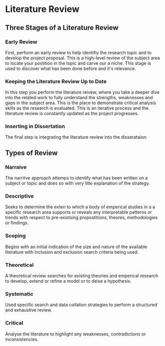 # Literature Review

## Three Stages of a Literature Review

### Early Review

First, perform an early review to help identifiy the research topic and to develop the project proposal.
This is a high-level review of the subject area to locate your postition in the topic and carve our a niche.
This stage is used to discover what has been done before and it's relevance.

### Keeping the Literature Review Up to Date

In this step you perform the literature reivew, where you take a deeper dive into the related work to fully understand the strengths, weaknesses and gaps in the subject area.
This is the place to demonstrate critical analysis skills as the research is evaluated.
This is an iterative process and the literature review is constantly updated as the project progresses.

### Inserting in Dissertation

The final step is integrating the literature review into the disserataion.

## Types of Review

### Narraive

The narritve approach attemps to identify what has been written on a subject or topic and does so with very litte explanation of the strategy.

### Descriptive

Seeks to determine the exten to which a body of emperical studies in a a specific research area supports or reveals any interpretable patterns or trends with respect to pre-existsing propostitions, theores, methodologies or findings.

### Scoping

Begins with an initial indication of the size and nature of the available literature with inclusion and exclusion search criteria being used.

### Theoretical

A theoretical review searches for existing theories and emperical research to develop, extend or refine a model or to deise a hypothesis.

### Systematic

Used specific search and data collation strategies to perform a structured and exhaustive review.

### Critical

Analyse the literature to highlight any weaknesses, contradictions or inconsistencies. 

